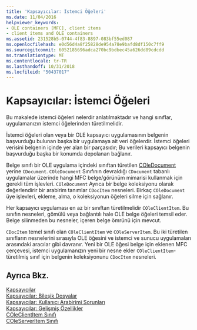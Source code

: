 ```yaml
---
title: 'Kapsayıcılar: İstemci Öğeleri'
ms.date: 11/04/2016
helpviewer_keywords:
- OLE containers [MFC], client items
- client items and OLE containers
ms.assetid: 231528b5-0744-4f83-8897-083bf55ed087
ms.openlocfilehash: e0d56d4a8f25828de954a78e9bafd8df150c7ff9
ms.sourcegitcommit: 6052185696adca270bc9bdbec45a626dd89cdcdd
ms.translationtype: MT
ms.contentlocale: tr-TR
ms.lasthandoff: 10/31/2018
ms.locfileid: "50437017"
---
```

# <a name="containers-client-items"></a>Kapsayıcılar: İstemci Öğeleri

Bu makalede istemci öğeleri nelerdir anlatılmaktadır ve hangi sınıflar, uygulamanızın istemci öğelerinden türetilmelidir.

İstemci öğeleri olan veya bir OLE kapsayıcı uygulamasının belgenin başvurduğu bulunan başka bir uygulamaya ait veri öğelerdir. İstemci öğeleri verisini belgenin içinde yer alan bir parçasıdır; Bu verileri kapsayıcı belgenin başvurduğu başka bir konumda depolanan bağlanır.

Belge sınıfı bir OLE uygulama içindeki sınıftan türetilen [COleDocument](../mfc/reference/coledocument-class.md) yerine `CDocument`. `COleDocument` Sınıfının devraldığı `CDocument` tabanlı uygulamalar üzerinde hangi MFC belge/görünüm mimarisi kullanmak için gerekli tüm işlevleri. `COleDocument` Ayrıca bir belge koleksiyonu olarak değerlendirir bir arabirim tanımlar `CDocItem` nesneleri. Birkaç `COleDocument` üye işlevleri, ekleme, alma, o koleksiyonun öğeleri silme için sağlanır.

Her kapsayıcı uygulaması en az bir sınıftan türetilmelidir `COleClientItem`. Bu sınıfın nesneleri, gömülü veya bağlantılı hale OLE belge öğeleri temsil eder. Belge silinmeden bu nesneler, içeren belge ömrünü için mevcut.

`CDocItem` temel sınıfı olan `COleClientItem` ve `COleServerItem`. Bu iki türetilen sınıfların nesnelerini sırasıyla OLE öğesini ve istemci ve sunucu uygulamaları arasındaki aracılar gibi davranır. Yeni bir OLE öğesi belge için eklenen MFC çerçevesi, istemci uygulamanızın yeni bir nesne ekler `COleClientItem`-türetilmiş sınıf için belgenin koleksiyonunu `CDocItem` nesneleri.

## <a name="see-also"></a>Ayrıca Bkz.

[Kapsayıcılar](../mfc/containers.md)<br/>
[Kapsayıcılar: Bileşik Dosyalar](../mfc/containers-compound-files.md)<br/>
[Kapsayıcılar: Kullanıcı Arabirimi Sorunları](../mfc/containers-user-interface-issues.md)<br/>
[Kapsayıcılar: Gelişmiş Özellikler](../mfc/containers-advanced-features.md)<br/>
[COleClientItem Sınıfı](../mfc/reference/coleclientitem-class.md)<br/>
[COleServerItem Sınıfı](../mfc/reference/coleserveritem-class.md)
